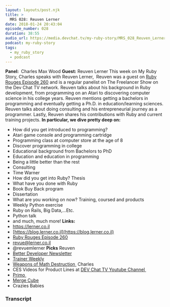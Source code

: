 ```yaml
---
layout: layouts/post.njk
title: >
  MRS 028: Reuven Lerner
date: 2018-01-24 20:43:04
episode_number: 028
duration: 38:55
audio_url: https://media.devchat.tv/my-ruby-story/MRS_028_Reuven_Lerner.mp3
podcast: my-ruby-story
tags:
  - my_ruby_story
  - podcast
---
```


**Panel:&nbsp;** Charles Max Wood **Guest:** Reuven Lerner This week on My Ruby Story, Charles speaks with Reuven Lerner,&nbsp; Reuven was a guest on [Ruby Rouges Episode 260](https://devchat.tv/ruby-rogues/260-rr-training-with-reuven-lerner) and is a regular panelist on The Freelancer Show on the Dev Chat TV network. Reuven talks about his background in Ruby development, from programming on an Atari to discovering computer science in his college years. Reuven mentions getting a bachelors&nbsp;in programming and eventually getting a Ph.D. in education/learning sciences. Reuven talks about doing consulting and his entrepreneurial journey as a programmer. Lastly, Reuven shares his contributions with Ruby and current training projects. **In particular, we dive pretty deep on:**

- How did you get introduced to programming?
- Atari game console and programming cartridge
- Programming class at computer store at the age of 8
- Discover programming in college
- Educational background from Bachelors to PhD
- Education and education in programming
- Being a little better than the rest
- Consulting
- Time Warner
- How did you get into Ruby? Thesis
- What have you done with Ruby
- Book Buy Back program
- Dissertation
- What are you working on now? Training, coursed and products
- Weekly Python exercise
- Ruby on Rails, Big Data,…Etc.
- Python talk
- and much, much more!
  **Links: &nbsp;**
- https://lerner.co.il
- [https://blog.lerner.co.il](https://blog.lerner.co.il)
- [Ruby Rouges Episode 260](https://devchat.tv/ruby-rogues/260-rr-training-with-reuven-lerner)
- [revue@lerner.co.il](mailto:revue@lerner.co.il)
- @revuemlerner
  **Picks** Reuven
- [Better Developer Newsletter](https://lerner.co.il/newsletter/)
- [Trainer Weekly](https://lerner.co.il/trainer-weekly/)
- [Weapons of Math Destruction&nbsp;](https://www.amazon.com/Weapons-Math-Destruction-Increases-Inequality/dp/0553418815)
  Charles
- CES Videos for Product Lines at [DEV Chat TV Youtube Channel&nbsp;](https://www.youtube.com/channel/UCABJEQ57MIn6X3TIHIebJUw)
- [Primo&nbsp;](https://www.primotoys.com)
- [Merge Cube](https://mergevr.com/cube)
- Crazies Babies

### Transcript
